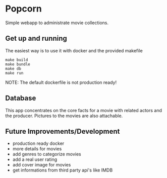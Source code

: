 # Popcorn
Simple webapp to administrate movie collections.

## Get up and running

The easiest way is to use it with docker and the provided makefile

```
make build
make bundle
make db
make run
```

NOTE: The default dockerfile is not production ready!

## Database
This app concentrates on the core facts for a movie with related actors and the producer. Pictures to the movies are also attachable.

## Future Improvements/Development
* production ready docker
* more details for movies
* add genres to categorize movies
* add a real user rating
* add cover image for movies
* get informations from third party api's like IMDB
